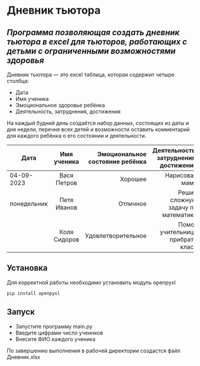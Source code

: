 # Дневник тьютора
## _Программа позволяющая создать дневник тьютора в excel для тьюторов, работающих с детьми с ограниченными возможностями здоровья_

Дневник тьютора — это excel таблица, которая содержит четыре столбца:
- Дата
- Имя ученика
- Эмоциональное здоровье ребёнка
- Деятельность, затруднения, достижения

На каждый будний день создаётся набор данных, состоящих из даты и дня недели, перечня всех детей и возможности
оставить комментарий для каждого ребёнка о его состоянии и деятельности.

| Дата        | Имя ученика  | Эмоциональное состояние ребёнка |    Деятельность, затруднения, достижения |
|-------------|:------------:|--------------------------------:|-----------------------------------------:|
| 04-09-2023  | Вася Петров  |                         Хорошее |                           Нарисовал маму |
| понедельник | Петя Иванов  |                        Отличное |       Решил сложную задачу по математике |
|             | Коля Сидоров |              Удовлетворительное |         Помог учительнице прибрать класс |


## Установка
Для корректной работы необходимо установить модуль openpyxl

```sh
pip install openpyxl
```


## Запуск

- Запустите программу main.py
- Введите цифрами число учеинков
- Внесите ФИО каждого ученика

По завершению выполнения в рабочей директории создастся файл Дневник.xlsx

